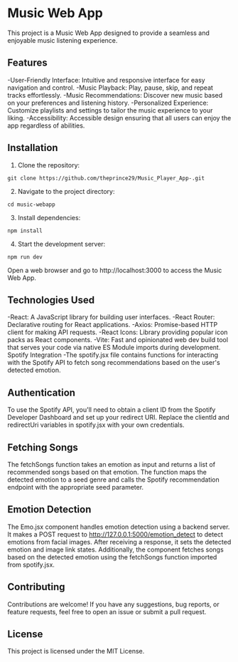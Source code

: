 # Music Web App
This project is a Music Web App designed to provide a seamless and enjoyable music listening experience.

## Features
-User-Friendly Interface: Intuitive and responsive interface for easy navigation and control.
-Music Playback: Play, pause, skip, and repeat tracks effortlessly.
-Music Recommendations: Discover new music based on your preferences and listening history.
-Personalized Experience: Customize playlists and settings to tailor the music experience to your liking.
-Accessibility: Accessible design ensuring that all users can enjoy the app regardless of abilities.

## Installation

1. Clone the repository:
```
git clone https://github.com/theprince29/Music_Player_App-.git
```
2. Navigate to the project directory:
```
cd music-webapp
```
3. Install dependencies:
```
npm install
```
4. Start the development server:
```
npm run dev
```
Open a web browser and go to http://localhost:3000 to access the Music Web App.

## Technologies Used
-React: A JavaScript library for building user interfaces.
-React Router: Declarative routing for React applications.
-Axios: Promise-based HTTP client for making API requests.
-React Icons: Library providing popular icon packs as React components.
-Vite: Fast and opinionated web dev build tool that serves your code via native ES Module imports during development.
Spotify Integration
-The spotify.jsx file contains functions for interacting with the Spotify API to fetch song recommendations based on the user's detected emotion.

## Authentication
To use the Spotify API, you'll need to obtain a client ID from the Spotify Developer Dashboard and set up your redirect URI. Replace the clientId and redirectUri variables in spotify.jsx with your own credentials.

## Fetching Songs
The fetchSongs function takes an emotion as input and returns a list of recommended songs based on that emotion. The function maps the detected emotion to a seed genre and calls the Spotify recommendation endpoint with the appropriate seed parameter.

## Emotion Detection
The Emo.jsx component handles emotion detection using a backend server. It makes a POST request to http://127.0.0.1:5000/emotion_detect to detect emotions from facial images. After receiving a response, it sets the detected emotion and image link states. Additionally, the component fetches songs based on the detected emotion using the fetchSongs function imported from spotify.jsx.

## Contributing
Contributions are welcome! If you have any suggestions, bug reports, or feature requests, feel free to open an issue or submit a pull request.

## License
This project is licensed under the MIT License.
